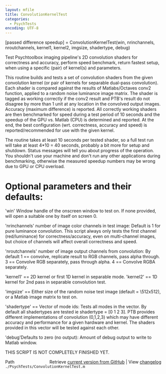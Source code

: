 ```yaml
---
layout: mfile
title: ConvolutionKernelTest
categories:
  - PsychTests
encoding: UTF-8
---
```


[passed difference speedup] = ConvolutionKernelTest(win, nrinchannels, nroutchannels, kernel1, kernel2, imgsize, shadertype, debug)

Test Psychtoolbox imaging pipeline's 2D convolution shaders for
correctness and accuracy, perform speed benchmark, return fastest setup,
when using a specific (pair) of kernel(s) and parameters.

This routine builds and tests a set of convolution shaders from the given
convolution kernel (or pair of kernels for separable dual-pass
convolution). Each shader is compared against the results of
Matlabs/Octaves conv2 function, applied to a random noise luminance image
matrix. The shader is tagged as working correctly if the conv2 result and
PTB's result do not disagree by more than 1 unit at any location in the
convolved output images. Accuracy (maximum difference) is reported. All
correctly working shaders are then benchmarked for speed during a test
period of 10 seconds and the speedup of the GPU vs. Matlab (CPU) is
determined and reported. At the end, the best configuration (wrt.
correctness, accuracy and speed) is reported/recommended for use with the
given kernel.

The routine takes at least 10 seconds per tested shader, so a full test
run will take at least 4\*10 = 40 seconds, probably a bit more for setup
and shutdown. Status messages will tell you about progress of the
operation. You shouldn't use your machine and don't run any other
applications during benchmarking, otherwise the measured speedup numbers
may be wrong due to GPU or CPU overload.

# Optional parameters and their defaults:

'win' Window handle of the onscreen window to test on. If none provided,
will open a suitable one by itself on screen 0.

'nrinchannels' number of image color channels in test image: Default is 1
for pure luminance convolution. This script always only tests the first
channel (red/luminance) for correctness/accuracy, even on multi-channel
images, but choice of channels will affect overall correctness and speed.

'nroutchannels' number of image output channels from convolution: By
default 1 == convolve, replicate result to RGB channels, pass alpha
through. 3 == Convolve RGB separately, pass through alpha. 4 == Convolve
RGBA separately.

'kernel1' == 2D kernel or first 1D kernel in separable mode.
'kernel2' == 1D kernel for 2nd pass in separable convolution test.

'imgsize' == Either size of the random noise test image (default =
\512x512), or a Matlab image matrix to test on.

'shadertype' == Vector of mode ids: Tests all modes in the vector. By
default all shadertypes are tested ie shadertype = [0 1 2 3]. PTB
provides different implementations of convolution (0,1,2,3) which may
have different accuracy and performance for a given hardware and kernel.
The shaders provided in this vector will be tested against each other.

'debug'Defaults to zero (no output): Amount of debug output to write to
Matlab window.

THIS SCRIPT IS NOT COMPLETELY FINISHED YET.


<div class="code_header" style="text-align:right;">
  <span style="float:left;">Path&nbsp;&nbsp;</span> <span class="counter">Retrieve <a href=
  "https://raw.github.com/Psychtoolbox-3/Psychtoolbox-3/beta/./PsychTests/ConvolutionKernelTest.m">current version from GitHub</a> | View <a href=
  "https://github.com/Psychtoolbox-3/Psychtoolbox-3/commits/beta/./PsychTests/ConvolutionKernelTest.m">changelog</a></span>
</div>
<div class="code">
  <code>./PsychTests/ConvolutionKernelTest.m</code>
</div>
